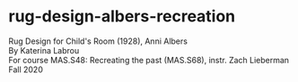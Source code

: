# rug-design-albers-recreation

 Rug Design for Child's Room (1928), Anni Albers  
 By Katerina Labrou   
 For course MAS.S48: Recreating the past (MAS.S68), instr. Zach Lieberman  
 Fall 2020  




